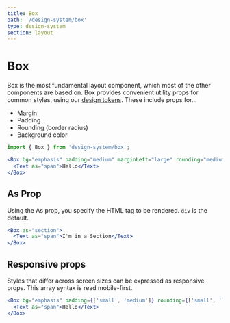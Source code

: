 ```yaml
---
title: Box
path: '/design-system/box'
type: design-system
section: layout
---
```


# Box

Box is the most fundamental layout component, which most of the other components are based on.
Box provides convenient utility props for common styles, using our [design tokens](tokens). These include props for...

- Margin
- Padding
- Rounding (border radius)
- Background color

```jsx
import { Box } from 'design-system/box';
```

```jsx live
<Box bg="emphasis" padding="medium" marginLeft="large" rounding="medium">
  <Text as="span">Hello</Text>
</Box>
```

## As Prop

Using the As prop, you specify the HTML tag to be rendered. `div` is the default.

```jsx live
<Box as="section">
  <Text as="span">I'm in a Section</Text>
</Box>
```

## Responsive props

Styles that differ across screen sizes can be expressed as responsive props. This array syntax is read mobile-first.

```jsx live
<Box bg="emphasis" padding={['small', 'medium']} rounding={['small', 'large']}>
  <Text as="span">Hello</Text>
</Box>
```
